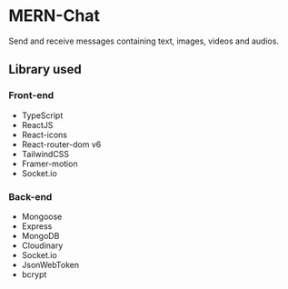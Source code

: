 # MERN-Chat

Send and receive messages containing text, images, videos and audios.

## Library used

### Front-end

-   TypeScript
-   ReactJS
-   React-icons
-   React-router-dom v6
-   TailwindCSS
-   Framer-motion
-   Socket.io

### Back-end

-   Mongoose
-   Express
-   MongoDB
-   Cloudinary
-   Socket.io
-   JsonWebToken
-   bcrypt
